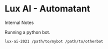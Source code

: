 # Lux AI - Automatant

Internal Notes

Running a python bot.

```bash
lux-ai-2021 /path/to/mybot /path/to/otherbot
```

